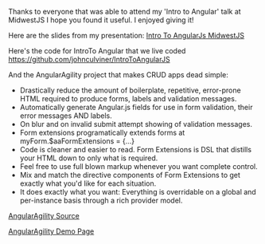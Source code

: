 Thanks to everyone that was able to attend my 'Intro to Angular' talk at MidwestJS I hope you found it useful. I enjoyed giving it!

Here are the slides from my presentation:
[Intro To AngularJs MidwestJS](http://johnculviner.com/wp-content/uploads/2014/08/Intro-To-AngularJs-MidwestJS.pptx) 

Here's the code for IntroTo Angular that we live coded
https://github.com/johnculviner/IntroToAngularJS

And the AngularAgility project that makes CRUD apps dead simple:

- Drastically reduce the amount of boilerplate, repetitive, error-prone HTML required to produce forms, labels and validation messages.
- Automatically generate Angular.js fields for use in form validation, their error messages AND labels.
- On blur and on invalid submit attempt showing of validation messages.
- Form extensions programatically extends forms at myForm.$aaFormExtensions = {...}
- Code is cleaner and easier to read. Form Extensions is DSL that distills your HTML down to only what is required.
- Feel free to use full blown markup whenever you want complete control.
- Mix and match the directive components of Form Extensions to get exactly what you'd like for each situation.
- It does exactly what you want: Everything is overridable on a global and per-instance basis through a rich provider model.

[AngularAgility Source](https://github.com/AngularAgility/AngularAgility)

[AngularAgility Demo Page](http://angularagility.herokuapp.com/#/home)